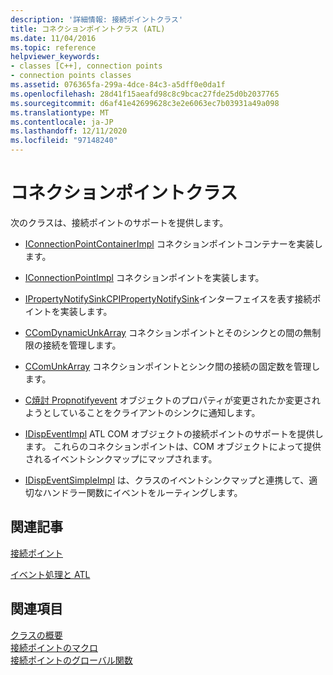 ```yaml
---
description: '詳細情報: 接続ポイントクラス'
title: コネクションポイントクラス (ATL)
ms.date: 11/04/2016
ms.topic: reference
helpviewer_keywords:
- classes [C++], connection points
- connection points classes
ms.assetid: 076365fa-299a-4dce-84c3-a5dff0e0da1f
ms.openlocfilehash: 28d41f15aeafd98c8c9bcac27fde25d0b2037765
ms.sourcegitcommit: d6af41e42699628c3e2e6063ec7b03931a49a098
ms.translationtype: MT
ms.contentlocale: ja-JP
ms.lasthandoff: 12/11/2020
ms.locfileid: "97148240"
---
```

# <a name="connection-points-classes"></a>コネクションポイントクラス

次のクラスは、接続ポイントのサポートを提供します。

- [IConnectionPointContainerImpl](../atl/reference/iconnectionpointcontainerimpl-class.md) コネクションポイントコンテナーを実装します。

- [IConnectionPointImpl](../atl/reference/iconnectionpointimpl-class.md) コネクションポイントを実装します。

- [IPropertyNotifySinkCP](../atl/reference/ipropertynotifysinkcp-class.md)[IPropertyNotifySink](/windows/win32/api/ocidl/nn-ocidl-ipropertynotifysink)インターフェイスを表す接続ポイントを実装します。

- [CComDynamicUnkArray](../atl/reference/ccomdynamicunkarray-class.md) コネクションポイントとそのシンクとの間の無制限の接続を管理します。

- [CComUnkArray](../atl/reference/ccomunkarray-class.md) コネクションポイントとシンク間の接続の固定数を管理します。

- [C焼討 Propnotifyevent](../atl/reference/cfirepropnotifyevent-class.md) オブジェクトのプロパティが変更されたか変更されようとしていることをクライアントのシンクに通知します。

- [IDispEventImpl](../atl/reference/idispeventimpl-class.md) ATL COM オブジェクトの接続ポイントのサポートを提供します。 これらのコネクションポイントは、COM オブジェクトによって提供されるイベントシンクマップにマップされます。

- [IDispEventSimpleImpl](../atl/reference/idispeventsimpleimpl-class.md) は、クラスのイベントシンクマップと連携して、適切なハンドラー関数にイベントをルーティングします。

## <a name="related-articles"></a>関連記事

[接続ポイント](../atl/atl-connection-points.md)

[イベント処理と ATL](../atl/event-handling-and-atl.md)

## <a name="see-also"></a>関連項目

[クラスの概要](../atl/atl-class-overview.md)<br/>
[接続ポイントのマクロ](../atl/reference/connection-point-macros.md)<br/>
[接続ポイントのグローバル関数](../atl/reference/connection-point-global-functions.md)
